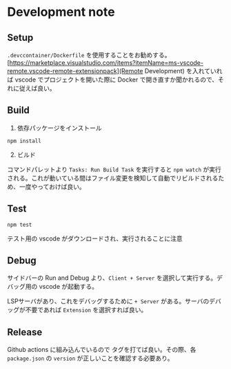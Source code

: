 # Development note

## Setup

`.devccontainer/Dockerfile` を使用することをお勧めする。[https://marketplace.visualstudio.com/items?itemName=ms-vscode-remote.vscode-remote-extensionpack](Remote Development) を入れていれば vscode でプロジェクトを開いた際に Docker で開き直すか聞かれるので、それに従えば良い。

## Build

1. 依存パッケージをインストール

```shell
npm install
```

2. ビルド

コマンドパレットより `Tasks: Run Build Task` を実行すると `npm watch` が実行される。これが動いている間はファイル変更を検知して自動でリビルドされるため、一度やっておけば良い。


## Test

```shell
npm test
```

テスト用の vscode がダウンロードされ、実行されることに注意

## Debug

サイドバーの Run and Debug より、`Client + Server` を選択して実行する。デバッグ用の vscode が起動する。

LSPサーバがあり、これをデバッグするために `+ Server` がある。サーバのデバッグが不要であれば `Extension` を選択すれば良い。

## Release

Github actions に組み込んでいるので タグを打てば良い。その際、各 `package.json` の `version` が正しいことを確認する必要あり。

